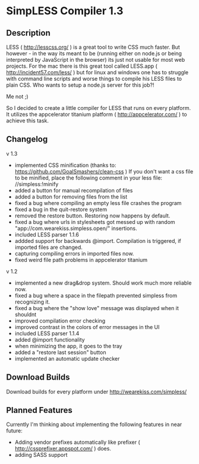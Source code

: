 SimpLESS Compiler 1.3
=====================

Description
-----------

LESS ( http://lesscss.org/ ) is a great tool to write CSS much faster.
But however - in the way its meant to be (running either on node.js or being interpreted by JavaScript in the browser) its just not usable for most web projects.
For the mac there is this great tool called LESS.app ( http://incident57.com/less/ ) but for linux and windows one has to struggle with command line scripts and worse things to compile his LESS files to plain CSS.
Who wants to setup a node.js server for this job?!

Me not ;)

So I decided to create a little compiler for LESS that runs on every platform.
It utilizes the appcelerator titanium platform ( http://appcelerator.com/ ) to achieve this task.

Changelog
---------

v 1.3

- implemented CSS minification (thanks to: https://github.com/GoalSmashers/clean-css )
  If you don't want a css file to be minified, place the following comment in your less file: //simpless:!minify
- added a button for manual recompilation of files
- added a button for removing files from the list
- fixed a bug where compiling an empty less file crashes the program
- fixed a bug in the quit-restore system
- removed the restore button. Restoring now happens by default.
- fixed a bug where urls in stylesheets got messed up with random "app://com.wearekiss.simpless.open/" insertions.
- included LESS parser 1.1.6
- addded support for backwards @import. Compilation is triggered, if imported files are changed.
- capturing compiling errors in imported files now.
- fixed weird file path problems in appcelerator titanium


v 1.2

- implemented a new drag&drop system. Should work much more reliable now.
- fixed a bug where a space in the filepath prevented simpless from recognizing it.
- fixed a bug where the "show love" message was displayed when it shouldnt
- improved compilation error checking
- improved contrast in the colors of error messages in the UI
- included LESS parser 1.1.4
- added @import functionality
- when minimizing the app, it goes to the tray
- added a "restore last session" button
- implemented an automatic update checker


Download Builds
---------------

Download builds for every platform under http://wearekiss.com/simpless/


Planned Features
----------------

Currently I'm thinking about implementing the following features in near future:

- Adding vendor prefixes automatically like prefixer ( http://cssprefixer.appspot.com/ ) does.
- adding SASS support


